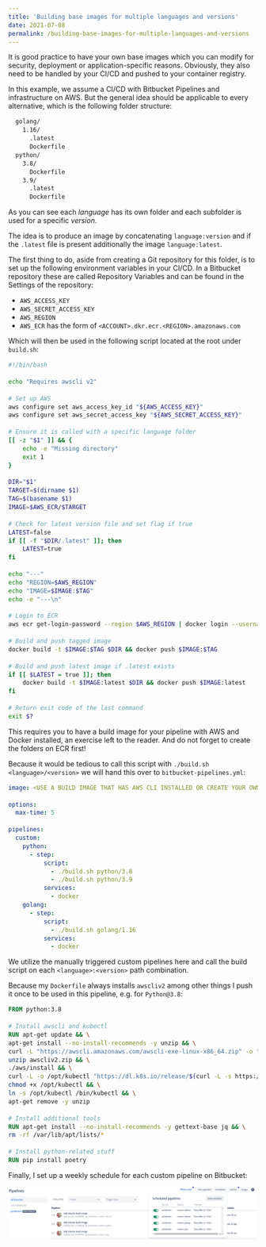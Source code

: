 ```yaml
---
title: 'Building base images for multiple languages and versions'
date: 2021-07-08
permalink: /building-base-images-for-multiple-languages-and-versions
---
```


It is good practice to have your own base images which you can modify for security, deployment or application-specific reasons. Obviously, they also need to be handled by your CI/CD and pushed to your container registry.

In this example, we assume a CI/CD with Bitbucket Pipelines and infrastructure on AWS. But the general idea should be applicable to every alternative, which is the following folder structure:

```sh
  golang/
    1.16/
      .latest
      Dockerfile
  python/
    3.8/
      Dockerfile
    3.9/
      .latest
      Dockerfile
```

As you can see each _language_ has its own folder and each subfolder is used for a specific _version_.

The idea is to produce an image by concatenating `language:version` and if the `.latest` file is present additionally the image `language:latest`.

The first thing to do, aside from creating a Git repository for this folder, is to set up the following environment variables in your CI/CD. In a Bitbucket repository these are called Repository Variables and can be found in the Settings of the repository:

- `AWS_ACCESS_KEY`
- `AWS_SECRET_ACCESS_KEY`
- `AWS_REGION`
- `AWS_ECR` has the form of `<ACCOUNT>.dkr.ecr.<REGION>.amazonaws.com`

Which will then be used in the following script located at the root under `build.sh`:

```bash
#!/bin/bash

echo "Requires awscli v2"

# Set up AWS
aws configure set aws_access_key_id "${AWS_ACCESS_KEY}"
aws configure set aws_secret_access_key "${AWS_SECRET_ACCESS_KEY}"

# Ensure it is called with a specific language folder
[[ -z "$1" ]] && {
    echo -e "Missing directory"
    exit 1
}

DIR="$1"
TARGET=$(dirname $1)
TAG=$(basename $1)
IMAGE=$AWS_ECR/$TARGET

# Check for latest version file and set flag if true
LATEST=false
if [[ -f "$DIR/.latest" ]]; then
    LATEST=true
fi

echo "---"
echo "REGION=$AWS_REGION"
echo "IMAGE=$IMAGE:$TAG"
echo -e "---\n"

# Login to ECR
aws ecr get-login-password --region $AWS_REGION | docker login --username AWS --password-stdin $AWS_ECR

# Build and push tagged image
docker build -t $IMAGE:$TAG $DIR && docker push $IMAGE:$TAG

# Build and push latest image if .latest exists
if [[ $LATEST = true ]]; then
    docker build -t $IMAGE:latest $DIR && docker push $IMAGE:latest
fi

# Return exit code of the last command
exit $?
```

This requires you to have a build image for your pipeline with AWS and Docker installed, an exercise left to the reader. And do not forget to create the folders on ECR first!

Because it would be tedious to call this script with `./build.sh <language>/<version>` we will hand this over to `bitbucket-pipelines.yml`:

```yml
image: <USE A BUILD IMAGE THAT HAS AWS CLI INSTALLED OR CREATE YOUR OWN>

options:
  max-time: 5

pipelines:
  custom:
    python:
      - step:
          script:
            - ./build.sh python/3.8
            - ./build.sh python/3.9
          services:
            - docker
    golang:
      - step:
          script:
            - ./build.sh golang/1.16
          services:
            - docker
```

We utilize the manually triggered custom pipelines here and call the build script on each `<language>:<version>` path combination.

Because my `Dockerfile` always installs `awscliv2` among other things I push it once to be used in this pipeline, e.g. for `Python@3.8`:

```dockerfile
FROM python:3.8

# Install awscli and kubectl
RUN apt-get update && \
apt-get install --no-install-recommends -y unzip && \
curl -L "https://awscli.amazonaws.com/awscli-exe-linux-x86_64.zip" -o "awscliv2.zip" && \
unzip awscliv2.zip && \
./aws/install && \
curl -L -o /opt/kubectl "https://dl.k8s.io/release/$(curl -L -s https://dl.k8s.io/release/stable.txt)/bin/linux/amd64/kubectl" && \
chmod +x /opt/kubectl && \
ln -s /opt/kubectl /bin/kubectl && \
apt-get remove -y unzip

# Install additional tools
RUN apt-get install --no-install-recommends -y gettext-base jq && \
rm -rf /var/lib/apt/lists/*

# Install python-related stuff
RUN pip install poetry
```

Finally, I set up a weekly schedule for each custom pipeline on Bitbucket:

![Bitbucket Schedules](images/bitbucket_schedules.png)
